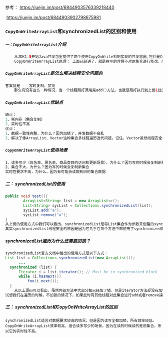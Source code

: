 参考： <https://juejin.im/post/6844903576339218440> 

​            <https://juejin.im/post/6844903902798675981> 

### `CopyOnWriteArrayList`和synchronizedList的区别和使用

##### `一：CopyOnWriteArrayList`介绍

```java
	从JDK1.5开始Java并发包里提供了两个使用CopyOnWrite机制实现的并发容器,它们是CopyOnWriteArrayList和CopyOnWriteArraySet。CopyOnWrite容器非常有用，可以在非常多的并发场景中使用到。
	CopyOnWriteArrayList原理：	上面已经讲了，就是在写的时候不对原集合进行修改，而是重新复制一份，修改完之后，再移动指针
```

##### `CopyOnWriteArrayList`是怎么解决线程安全问题的 

```java
答案就是----写时复制，加锁
	那么有没有这么一种情况，当一个线程刚好调用完add()方法，也就是刚好执行到上面1处的代码，也就是刚好将引用指向心数组，而此时有线程正在遍历呢？会不会报错呢？（答案是不会的，因为你正在遍历的集合是旧的，这就有点难受啦，哈哈~)
```

##### `CopyOnWriteArrayList`优缺点

```java
缺点：
1、耗内存（集合复制）
2、实时性不高
优点：
1、数据一致性完整，为什么？因为加锁了，并发数据不会乱
2、解决了像ArrayList、Vector这种集合多线程遍历迭代问题，记住，Vector虽然线程安全，只不过是加了synchronized关键字，迭代问题完全没有解决！
```

##### `CopyOnWriteArrayList`使用场景

```tex
1、读多写少（白名单，黑名单，商品类目的访问和更新场景），为什么？因为写的时候会复制新集合
2、集合不大，为什么？因为写的时候会复制新集合
实时性要求不高，为什么，因为有可能会读取到旧的集合数据
```



##### 二： synchronizedList的使用

```java
public void test(){
        ArrayList<String> list = new ArrayList<>();
        List<String> sycList = Collections.synchronizedList(list);
        sycList.add("a");
        sycList.remove("a");
}
从上面的使用方式中我们可以看出，synchronizedList是将List集合作为参数来创建的synchronizedList集合。
其实synchronizedList线程安全的原因是因为它几乎在每个方法中都使用了synchronized同步锁。
```



##### synchronizedList遍历为什么还需要加锁？

```java
synchronizedList官方文档中给出的使用方式是以下方式：
List list = Collections.synchronizedList(new ArrayList());
      ...
  synchronized (list) {
      Iterator i = list.iterator(); // Must be in synchronized block
      while (i.hasNext())
          foo(i.next());
  }
	从以上源码可以看出，虽然内部方法中大部分都已经加了锁，但是iterator方法却没有加锁处理。那么如果我们在遍历的时候不加锁会导致什么问题呢？
试想我们在遍历的时候，不加锁的情况下，如果此时有其他线程对此集合进行add或者remove操作，那么这个时候就会导致数据丢失或者是脏数据的问题，所以如果我们对数据的要求较高，想要避免这方面问题的话，在遍历的时候也需要加锁进行处理。

```



##### 三： synchronizedList和CopyOnWriteArrayList的区别

```text
synchronizedList适合对数据要求较高的情况，但是因为读写全都加锁，所有效率较低。 CopyOnWriteArrayList效率较高，适合读多写少的场景，因为在读的时候读的是旧集合，所以它的实时性不高。 
```

